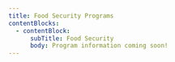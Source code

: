 ```yaml
---
title: Food Security Programs
contentBlocks:
  - contentBlock:
      subTitle: Food Security
      body: Program information coming soon!
---
```

